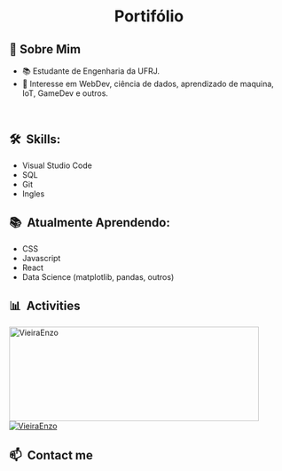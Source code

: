 <h1 align="center">Portifólio</h1>

<div>

  ## 🔭 Sobre Mim

  - 📚 Estudante de Engenharia da UFRJ.
  - 📜 Interesse em WebDev, ciência de dados, aprendizado de maquina, IoT, GameDev e outros.

  <br>
  

</div>

<div>

  ## 🛠️ &nbsp;Skills:
  
  - Visual Studio Code
  - SQL
  - Git
  - Ingles
  
</div>

<div>

  ## 📚 &nbsp;Atualmente Aprendendo:

  - CSS
  - Javascript
  - React
  - Data Science (matplotlib, pandas, outros)

</div>

<div>

  ## 📊 &nbsp;Activities
  <a href="https://github.com/VieiraEnzo">
    <img width=450 height=170 align="center" alt="VieiraEnzo" src="https://github-readme-stats.vercel.app/api?username=VieiraEnzo&theme=dracula&show_icons=true&bg_color=0D1117&hide_border=true&count_private=true" />
  </a>
  <a href="https://github.com/VieiraEnzo">
    <img align="center" alt="VieiraEnzo" src="https://github-readme-stats.vercel.app/api/top-langs/?username=VieiraEnzo&theme=dracula&layout=compact&bg_color=0D1117&hide_border=true&count_private=true" />
  </a>
</div>

<div>

  ## 📫 &nbsp;Contact me 
  
  <a> </a>  
</div>
